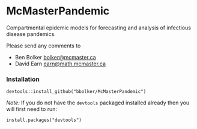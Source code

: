 # McMasterPandemic

Compartmental epidemic models for forecasting and analysis of infectious disease pandemics.

Please send any comments to
- Ben Bolker <bolker@mcmaster.ca>
- David Earn <earn@math.mcmaster.ca>

### Installation

`devtools::install_github("bbolker/McMasterPandemic")`

_Note:_ If you do not have the `devtools` packaged installed already
then you will first need to run:

`install.packages("devtools")`
